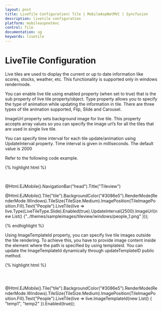 ```yaml
---
layout: post
title: LiveTile Configuration| Tile | MobileAspNetMVC | Syncfusion
description: livetile configuration
platform: mobileaspnetmvc
control: Tile
documentation: ug
keywords: livetile
---
```


# LiveTile Configuration

Live tiles are used to display the current or up to date information like scores, stocks, weather, etc. This functionality is supported only in windows rendermode. 

You can enable live tile using enabled property (when set to true) that is the sub property of live tile property/object. Type property allows you to specify the type of animation while updating the information in tile. There are three types of tile animation supported, Flip, Slide and Carousel.

ImageUrl property sets background image for live tile. This property accepts array values so you can specify the image url’s for all the tiles that are used in single live tile. 

You can specify time interval for each tile update/animation using UpdateInterval property. Time interval is given in milliseconds. The default value is 2000

Refer to the following code example.

{% highlight html %}

<div style="margin-top:45px;">

@Html.EJMobile().NavigationBar("head").Title("Tileview")

 @Html.EJMobile().Tile("tile").BackgroundColor("#3086e5").RenderMode(RenderMode.Windows).TileSize(TileSize.Medium).ImagePosition(TileImagePosition.Fill).Text("People").LiveTile(live => live.Type(LiveTileType.Slide).Enabled(true).UpdateInterval(2500).ImageUrl(new List<string>() {"../themes/sampleimages/tileview/windows/people_1.png" }));

</div>

{% endhighlight %}

Using ImageTemplateId property, you can specify live tile images outside the tile rendering. To achieve this, you have to provide image content inside the element where the path is specified by using templateid. You can update the ImageTemplateId dynamically through updateTemplateID public method.

{% highlight html %}

<div class="tiles" style="top: 45px; position: relative;">
               @Html.EJMobile().Tile("tile").BackgroundColor("#3086e5").RenderMode(RenderMode.Windows).TileSize(TileSize.Medium).ImagePosition(TileImagePosition.Fill).Text("People").LiveTile(live => live.ImageTemplateId(new List<string>() { "temp1", "temp2" }).Enabled(true));
    </div>
    <div id="temp1" style="background-image:
            url('../themes/sampleimages/tileview/windows/people_1.png'); width: 100%; height: 100%;">
    </div>
    <div id="temp2" style="background-image:
            url('../themes/sampleimages/tileview/windows/people_3.png'); width: 100%; height: 100%;">
    </div>

{% endhighlight %}

You can specify the array of images for live tile through CSS classes by using ImageClass property and you can define the desired styles in the specified class.

{% tabs %}
{% highlight html %}

<div style="margin-top:45px;">


@Html.EJMobile().Tile("tile").BackgroundColor("#3086e5").RenderMode(RenderMode.Windows).TileSize(TileSize.Medium).ImagePosition(TileImagePosition.Fill).Text("People").LiveTile(live => live.ImageClass(new List<string>() { "people_1","people_2" }).Enabled(true));


</div>

{% endhighlight %}


{% highlight css %}

   <style>

       .people_1 {
            background-image: url('../themes/sampleimages/tileview/windows/people_1.png');
        }
        .people_2 {
            background-image: url('../themes/sampleimages/tileview/windows/people_2.png');
        }

    </style>

{% endhighlight %}
{% endtabs %}

You can specify the array of caption text for the Live Tile by Text attribute.

{% highlight html %}

 @Html.EJMobile().Tile("tile").BackgroundColor("#3086e5").RenderMode(RenderMode.Windows).TileSize(TileSize.Medium).ImagePosition(TileImagePosition.Fill).Text("People").LiveTile(live => live.ImageUrl(new List<string>() { "../themes/sampleimages/tileview/windows/people_1.png", "../themes/sampleimages/tileview/windows/people_2.png", "../themes/sampleimages/tileview/windows/people_3.png" }).Enabled(true).Text(new List<string>() {"John","Smith","Johnson" }));

{% endhighlight %}